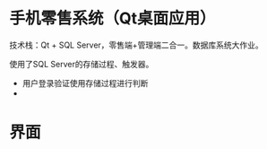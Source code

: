 # 手机零售系统（Qt桌面应用）
技术栈：Qt + SQL Server，零售端+管理端二合一。数据库系统大作业。

使用了SQL Server的存储过程、触发器。
- 用户登录验证使用存储过程进行判断
- 

# 界面
